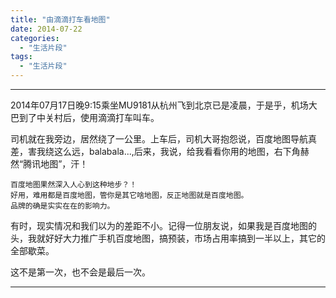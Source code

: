 ```yaml
---
title: "由滴滴打车看地图"
date: 2014-07-22
categories:
  - "生活片段"
tags:
  - "生活片段"
---
```

<!--more-->
******

2014年07月17日晚9:15乘坐MU9181从杭州飞到北京已是凌晨，于是乎，机场大巴到了中关村后，使用滴滴打车叫车。

<!--more-->

  司机就在我旁边，居然绕了一公里。上车后，司机大哥抱怨说，百度地图导航真差，害我绕这么远，balabala...,后来，我说，给我看看你用的地图，右下角赫然“腾讯地图”，汗！

```
百度地图果然深入人心到这种地步？！
好用，难用都是百度地图，管你是其它啥地图，反正地图就是百度地图。
品牌的确是实实在在的影响力。
```
   
   有时，现实情况和我们以为的差距不小。记得一位朋友说，如果我是百度地图的头，我就好好大力推广手机百度地图，搞预装，市场占用率搞到一半以上，其它的全部歇菜。
   
   这不是第一次，也不会是最后一次。
******
